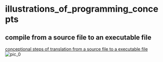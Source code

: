# illustrations_of_programming_concepts
## compile from a source file to an executable file
[conceptional steps of translation from a source file to a executable file](https://odysee.com/@PrincessSunsetShimmer:5/convert:3?r=C1aSMbuRnkFY1YeXhdBUotkHNrBjgqCD)
![pic_0](https://player.odycdn.com/api/v4/streams/free/convert/3f9504767713e53b0df03edfe2eab43a7f061e47/5d71f1)
